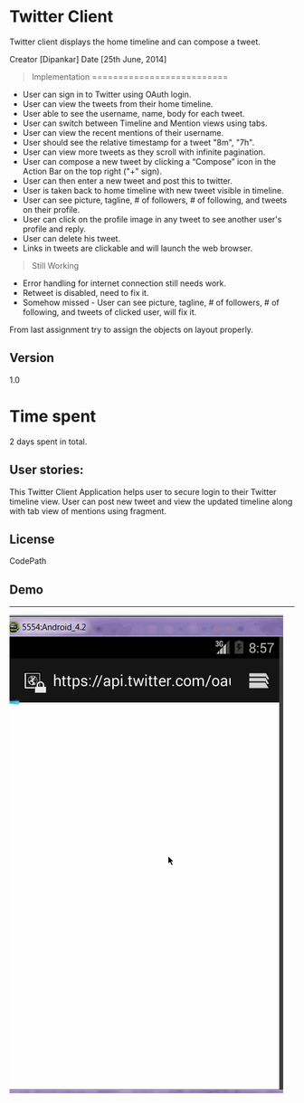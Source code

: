 Twitter Client
==============

Twitter client displays the home timeline and can compose a tweet.

Creator [Dipankar]  Date [25th June, 2014]

> Implementation
==========================
*   User can sign in to Twitter using OAuth login.
*   User can view the tweets from their home timeline.
*   User able to see the username, name, body for each tweet.
*   User can switch between Timeline and Mention views using tabs.
*   User can view the recent mentions of their username.
*   User should see the relative timestamp for a tweet "8m", "7h".
*   User can view more tweets as they scroll with infinite pagination.
*   User can compose a new tweet by clicking a “Compose” icon in the Action Bar on the top right ("+" sign).
*   User can then enter a new tweet and post this to twitter.
*   User is taken back to home timeline with new tweet visible in timeline.
*   User can see picture, tagline, # of followers, # of following, and tweets on their profile.
*   User can click on the profile image in any tweet to see another user's profile and reply.
*   User can delete his tweet.
*   Links in tweets are clickable and will launch the web browser.

> Still Working
*   Error handling for internet connection still needs work.
*   Retweet is disabled, need to fix it.
*   Somehow missed - User can see picture, tagline, # of followers, # of following, and tweets of clicked user, will fix it.

From last assignment try to assign the objects on layout properly.

Version
----
1.0


Time spent
==
2 days spent in total. 


User stories:
-------------
This Twitter Client Application helps user to secure login to their Twitter timeline view. User can post new tweet and view the updated timeline along with tab view of mentions using fragment.

License
----
CodePath

Demo
---
---
![Image Search Demo](TwitterTimeline.gif)
